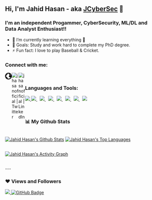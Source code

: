## Hi, I'm Jahid Hasan - aka [JCyberSec][website] 👋


### I'm an independent Progammer, CyberSecurity, ML/DL and Data Analyst Enthusiast!!

- 🌱 I’m currently learning everything 🤣
- 🥅 Goals: Study and work hard to complete my PhD degree.
- ⚡ Fun fact: I love to play Baseball & Cricket.


### Connect with me:

[<img align="left" alt="jahidhasan.com" width="22px" src="https://raw.githubusercontent.com/iconic/open-iconic/master/svg/globe.svg" />][website]
[<img align="left" alt="jhasanofficial | Twitter" width="22px" src="https://cdn.jsdelivr.net/npm/simple-icons@v3/icons/twitter.svg" />][twitter]
[<img align="left" alt="jhasanofficial | LinkedIn" width="22px" src="https://cdn.jsdelivr.net/npm/simple-icons@v3/icons/linkedin.svg" />][linkedin]
<br />


### Languages and Tools:

<p align="left"> 
    <a href="https://www.python.org" target="_blank"> <img src="https://img.icons8.com/color/48/000000/python.png"/> </a> 
    <a style="padding-right:8px;" href="https://www.mysql.com/" target="_blank"> <img src="https://img.icons8.com/color/48/000000/mysql-logo.png"/> </a>
    <a style="padding-right:8px;" href="https://www.linux.org/" target="_blank"> <img src="https://img.icons8.com/color/48/000000/linux.png"/> </a>
    <a style="padding-right:8px;" href="https://www.office.com/" target="_blank"> <img src="https://img.icons8.com/color/48/000000/office-365.png"/> </a>
    <a style="padding-right:8px;" href="https://www.tableau.com/" target="_blank"> <img src="https://img.icons8.com/color/50/000000/tableau-software.png"/> </a>
    <a style="padding-right:8px;" href="https://www.w3schools.com/html/" target="_blank"> <img src="https://img.icons8.com/windows/32/000000/html-filetype.png"/> </a>
    <a style="padding-right:8px;" href="https://www.w3schools.com/css/" target="_blank"> <img src="https://img.icons8.com/windows/32/000000/css-filetype.png"/> </a>
    <a style="padding-right:8px;" href="https://www.w3schools.com/js/default.asp" target="_blank"> <img src="https://img.icons8.com/ios/50/000000/javascript--v2.png"/> </a>
</p>

<br/>

### 📊 My Github Stats

  <br/>
    <a href="https://github.com/jahidhasanlinix/github-readme-stats"><img alt="Jahid Hasan's Github Stats" src="https://github-readme-stats.vercel.app/api?username=jahidhasanlinix&show_icons=true&count_private=true&theme=react&hide_border=true" /></a>
  <a href="https://github.com/jahidhasanlinix/github-readme-stats"><img alt="Jahid Hasan's Top Languages" src="https://github-readme-stats.vercel.app/api/top-langs/?username=jahidhasanlinix&langs_count=8&count_private=true&layout=compact&theme=react&hide_border=true" /></a>
  <br/>

<br/>

<a href="https://github.com/jahidhasanlinix/github-readme-activity-graph"><img alt="Jahid Hasan's Activity Graph" src="https://activity-graph.herokuapp.com/graph?username=jahidhasanlinix&hide_border=true" /></a>

<br/>
---

### ❤ Views and Followers

<a href="https://github.com/jahidhasanlinix/github-profile-views-counter">
    <img src="https://komarev.com/ghpvc/?username=jahidhasanlinix">
</a>
<a href="https://github.com/jahidhasanlinix?tab=followers"><img src="https://img.shields.io/github/followers/jahidhasanlinix?label=Followers&style=flat-square" alt="GitHub Badge"></a>


[website]: https://jahidhasanlinix.github.io/hasan_jahid/
[twitter]: https://twitter.com/jhasanofficial
[linkedin]: https://www.linkedin.com/in/jhasanofficial/
